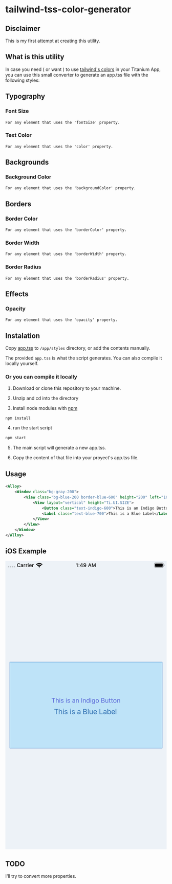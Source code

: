 # tailwind-tss-color-generator

## Disclaimer
This is my first attempt at creating this utility.

## What is this utility
In case you need ( or want ) to use [tailwind's colors](https://tailwindcss.com/docs/customizing-colors/) in your Titanium App, you can use this small converter to generate an app.tss file with the following styles:

## Typography
### Font Size
	For any element that uses the 'fontSize' property.

### Text Color
	For any element that uses the 'color' property.

## Backgrounds
### Background Color
	For any element that uses the 'backgroundColor' property.

## Borders
### Border Color
	For any element that uses the 'borderColor' property.

### Border Width
	For any element that uses the 'borderWidth' property.

### Border Radius
	For any element that uses the 'borderRadius' property.

## Effects
### Opacity
	For any element that uses the 'opacity' property.

## Instalation
Copy [app.tss](https://github.com/macCesar/tailwind-tss-color-generator/blob/master/app.tss) to `/app/styles` directory, or add the contents manually.

The provided `app.tss` is what the script generates. You can also compile it locally yourself.

### Or you can compile it locally

1. Download or clone this repository to your machine.

2. Unzip and cd into the directory

3. Install node modules with [npm](https://docs.npmjs.com/getting-started/what-is-npm)
```bash
npm install
```

4. run the start script
```bash
npm start
```

5. The main script will generate a new app.tss.

6. Copy the content of that file into your proyect's app.tss file.

## Usage
```xml
<Alloy>
    <Window class="bg-gray-200">
        <View class="bg-blue-200 border-blue-600" height="200" left="10" right="10">
            <View layout="vertical" height="Ti.UI.SIZE">
                <Button class="text-indigo-600">This is an Indigo Button</Button>
                <Label class="text-blue-700">This is a Blue Label</Label>
            </View>
        </View>
    </Window>
</Alloy>
```

## iOS Example
![alt text](images/light-blue-sample.png "Light Blue Sample")

## TODO
I'll try to convert more properties.
